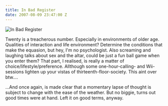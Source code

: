 ```yaml
---
title: In Bad Register
date: 2007-08-09 23:47:00 Z
---
```


![In Bad Register](/uploads/news_inbadregister.jpg)

Twenty is a treacherous number. Especially in environments of older age. Qualities of 
interaction and life environment? Determine the conditions that make the equasion, but hey,
I'm no psychologist. Also screaming and laughing talks about sex and the altar, could be
just a fun ball game when you enter them? That part, I realised, is really a matter of
choice/lifestyle/preference. Allthough some one-hour-calling- and Wii-sessions lighten up
your vistas of thirteenth-floor-society. This aint over btw....

...And once again, is made clear that a momentary lapse of thought is subject to change with 
the ease of the weather. But no biggie, turns out good times were at hand. Left it on good 
terms, anyway.
